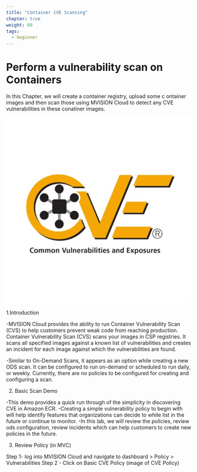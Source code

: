 ```yaml
---
title: "Container CVE Scanning"
chapter: true
weight: 60
tags:
  - beginner
---
```


# Perform a vulnerability scan on Containers

In this Chapter, we will create a container registry, upload some c ontainer images and then scan those using MVISION Cloud to detect any CVE vulnerabilities in these conatiner images.

![cvelogo](cvelogo.jpg?classes=border,shadow)

1.Introduction

  -MVISION Cloud provides the ability to run Container Vulnerability Scan (CVS) to help customers prevent weak code from reaching production. Container Vulnerability Scan (CVS) scans your images in CSP registries. It scans all specified images against a known list of vulnerabilities and creates an incident for each image against which the vulnerabilities are found.

-Similar to On-Demand Scans, it appears as an option while creating a new ODS scan. It can be configured to run on-demand or scheduled to run daily, or weekly. Currently, there are no policies to be configured for creating and configuring a scan.

2. Basic Scan Demo

  -This demo provides a quick run through of the simplicity in discovering CVE in Amazon ECR. 
  -Creating a simple vulnerability policy to begin with will help identify features that organizations can decide to white list in the future or continue to monitor. 
  -In this lab, we will review the policies, review ods configuration, review incidents which can help customers to create new policies in the future.

3. Review Policy (in MVC)

  Step 1- log into MVISION Cloud and navigate to dashboard > Policy > Vulnerabilities
  Step 2 - Click on Basic CVE Policy
  (image of CVE Policy)





